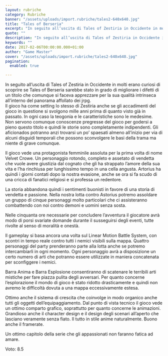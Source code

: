 ```yaml
---
layout: rubriche
category: Rubriche
banner: "/assets/uploads/import.rubriche/tales2-640x640.jpg"
title: "Tales of Berseria"
excerpt: "In seguito all’uscita di Tales of Zestiria in Occidente in molti erano curiosi di scoprire se Tales of Berseria sarebbe stato in grado di migliorare i difetti di un titolo che comunque si faceva apprezzare per la sua qualità intrinseca all’interno del panorama affollato dei jrpg. Il gioco ha come setting lo stesso di Zestiria [&hellip"
quote: ""
description: "In seguito all’uscita di Tales of Zestiria in Occidente in molti erano curiosi di scoprire se Tales of Berseria sarebbe stato in grado di migliorare i difetti di un titolo che comunque si faceva apprezzare per la sua qualità intrinseca all’interno del panorama affollato dei jrpg. Il gioco ha come setting lo stesso di Zestiria [&hellip"
keywords: ""
date: 2017-02-06T00:00:00.000+01:00
author: "Game Master"
cover: "/assets/uploads/import.rubriche/tales2-640x640.jpg"
pagination:
  enabled: true

---
```


  
In seguito all’uscita di Tales of Zestiria in Occidente in molti erano curiosi di scoprire se Tales of Berseria sarebbe stato in grado di migliorare i difetti di un titolo che comunque si faceva apprezzare per la sua qualità intrinseca all’interno del panorama affollato dei jrpg.  
Il gioco ha come setting lo stesso di Zestiria anche se gli accadimenti del gioco in questione si svolgono mille anni prima di quanto visto già in passato. In ogni caso la teogonia e le caratteristiche sono le medesime.  
Non servono comunque conoscenze pregresse del gioco per godersi a pieno questo titolo e quindi le storie sono completamente indipendenti. Gli aficionados potranno anzi trovarsi un po’ spaesati almeno all’inizio per via di alcuni disguidi temporali che possono sconvolgere le basi della trama ma niente di grave comunque.

Il gioco vede una protagonista femminile assoluta per la prima volta di nome Velvet Crowe. Un personaggio rotondo, completo e assetato di vendetta che vuole avere giustizia dal cognato che gli ha strappato l’amore della sua vita e l’ha rinchiusa per lunghissimo tempo in una cella angusta. Artorius ha quindi i giorni contati dopo la nostra evasione, anche se ora si fa scudo di una cricca di fanatici religiosi e si professa un redentore.

La storia abbandona quindi i sentimenti buonisti in favore di una storia di vendetta e passione. Nella nostra lotta contro Astorius potremo assoldare un gruppo di cinque personaggi molto particolari che ci assisteranno combattendo con noi contro demoni e uomini senza sosta.

Nelle cinquanta ore necessarie per concludere l’avventura il giocatore avrà modo di porsi svariate domande durante il susseguirsi degli eventi, tutte rivolte al senso di moralità e onestà.

Il gameplay si basa ancora una volta sul Linear Motion Battle System, con scontri in tempo reale contro tutti i nemici visibili sulla mappa. Quattro personaggi del party prenderanno parte alla lotta anche se potremo intercambiarli in ogni momento. Ogni personaggio avrà a disposizione un certo numero di arti che potranno essere utilizzate in maniera concatenata per sconfiggere i nemici.

Barra Anima e Barra Esplosione consentiranno di scatenare le terribili arti mistiche per fare piazza pulita degli avversari. Per quanto concerne l’esplorazione il mondo di gioco è stato ridotto drasticamente e quindi non avremo le difficoltà dovuta a una mappa eccessivamente estesa.

Ottimo anche il sistema di crescita che coinvolge in modo organico anche tutti gli oggetti dell’equipaggiamento. Dal punto di vista tecnico il gioco vede un ottimo comparto grafico, soprattutto per quanto concerne le animazioni. Grandioso anche il character design e il design degli scenari all’aperto che lasciano veramente senza fiato. Il tutto in stile anime naturalmente. Buono anche il framerate.

Un ottimo capitolo della serie che gli appassionati non faranno fatica ad amare.

Voto: 8.5